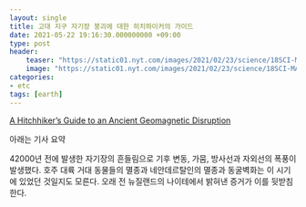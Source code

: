 ```yaml
---
layout: single
title: 고대 지구 자기장 붕괴에 대한 히치하이커의 가이드
date: 2021-05-22 19:16:30.000000000 +09:00
type: post
header:
    teaser: "https://static01.nyt.com/images/2021/02/23/science/18SCI-MAGNETIC1/merlin_183903594_f75bf996-5e44-43a3-bf02-3dbc08d99708-superJumbo.jpg?quality=90&auto=webp"
    image: "https://static01.nyt.com/images/2021/02/23/science/18SCI-MAGNETIC1/merlin_183903594_f75bf996-5e44-43a3-bf02-3dbc08d99708-superJumbo.jpg?quality=90&auto=webp"
categories:
- etc
tags: [earth]
---
```


[A Hitchhiker’s Guide to an Ancient Geomagnetic Disruption](https://www.nytimes.com/2021/02/18/science/laschamp-earth-magnetic-climate.html?smid=url-share)

아래는 기사 요약

42000년 전에 발생한 자기장의 흔들림으로 기후 변동, 가뭄, 방사선과 자외선의 폭풍이 발생했다. 호주 대륙 거대 동물들의 멸종과 네안데르탈인의 멸종과 동굴벽화는 이 시기에 있었던 것일지도 모른다. 오래 전 뉴질랜드의 나이테에서 밝혀낸 증거가 이를 뒷받침한다.
